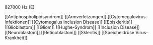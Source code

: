 827000 Hz (E)

[[Antiphospholipidsyndrom]]
[[Armverletzungen]]
[[Cytomegalovirus-Infektionen]]
[[Cytomegalus Inclusion Disease]]
[[Episkleritis]]
[[Glioblastom]]
[[Gliom]]
[[Hughe-Syndrom]]
[[Inclusion Disease]]
[[Neuroblastom]]
[[Retinoblastom]]
[[Skleritis]]
[[Speicheldrüse Virus-Krankheit]]